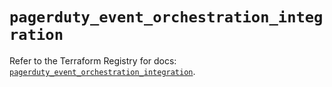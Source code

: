 # `pagerduty_event_orchestration_integration`

Refer to the Terraform Registry for docs: [`pagerduty_event_orchestration_integration`](https://registry.terraform.io/providers/pagerduty/pagerduty/3.17.0/docs/resources/event_orchestration_integration).

